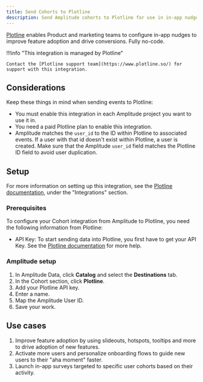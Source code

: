 ```yaml
---
title: Send Cohorts to Plotline
description: Send Amplitude cohorts to Plotline for use in in-app nudges with just a few clicks.
---
```


[Plotline](https://www.plotline.so/) enables Product and marketing teams to configure in-app nudges to improve feature adoption and drive conversions. Fully no-code.

!!!info "This integration is managed by Plotline"

    Contact the [Plotline support team](https://www.plotline.so/) for support with this integration.

## Considerations

Keep these things in mind when sending events to Plotline:

- You must enable this integration in each Amplitude project you want to use it in.
- You need a paid Plotline plan to enable this integration.
- Amplitude matches the `user_id` to the ID within Plotline to associated events. If a user with that id doesn't exist within Plotline, a user is created. Make sure that the Amplitude `user_id` field matches the Plotline ID field to avoid user duplication.

## Setup

For more information on setting up this integration, see the [Plotline documentation](https://docs.plotline.so), under the "Integrations" section.

### Prerequisites

To configure your Cohort integration from Amplitude to Plotline, you need the following information from Plotline:

- API Key: To start sending data into Plotline, you first have to get your API Key. See the [Plotline documentation](https://docs.plotline.so) for more help.

### Amplitude setup

1. In Amplitude Data, click **Catalog** and select the **Destinations** tab.
2. In the Cohort section, click **Plotline**.
3. Add your Plotline API key.
4. Enter a name.
5. Map the Amplitude User ID.
6. Save your work.

## Use cases

1. Improve feature adoption by using slideouts, hotspots, tooltips and more to drive adoption of new features.
2. Activate more users and personalize onboarding flows to guide new users to their "aha moment" faster.
3. Launch in-app surveys targeted to specific user cohorts based on their activity.